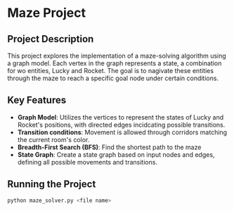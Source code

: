 # Maze Project

## Project Description
This project explores the implementation of a maze-solving algorithm using a graph model. Each vertex in the graph represents a state, a combination for wo entities, Lucky and Rocket. The goal is to nagivate these entities through the maze to reach a specific goal node under certain conditions.

## Key Features
- **Graph Model**: Utilizes the vertices to represent the states of Lucky and Rocket's positions, with directed edges incidcating possible transitions.
- **Transition conditions**: Movement is allowed through corridors matching the current room's color.
- **Breadth-First Search (BFS)**: Find the shortest path to the maze
- **State Graph**: Create a state graph based on input nodes and edges, defining all possible movements and transitions.

## Running the Project
```bash
python maze_solver.py <file name>
```
